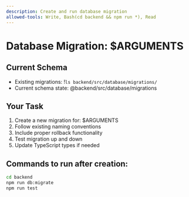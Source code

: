 ```yaml
---
description: Create and run database migration
allowed-tools: Write, Bash(cd backend && npm run *), Read
---
```


# Database Migration: $ARGUMENTS

## Current Schema

- Existing migrations: !`ls backend/src/database/migrations/`
- Current schema state: @backend/src/database/migrations

## Your Task

1. Create a new migration for: $ARGUMENTS
2. Follow existing naming conventions
3. Include proper rollback functionality
4. Test migration up and down
5. Update TypeScript types if needed

## Commands to run after creation:

```bash
cd backend
npm run db:migrate
npm run test